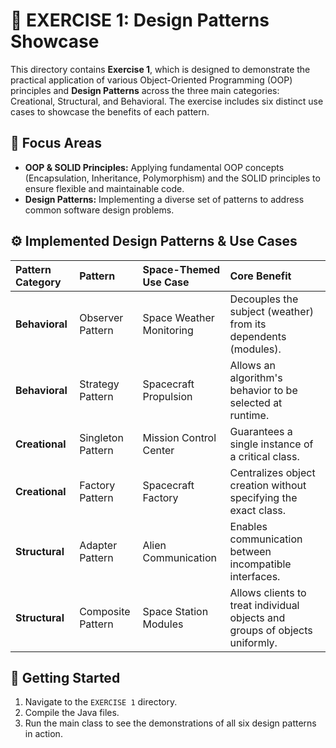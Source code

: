 # 📁 EXERCISE 1: Design Patterns Showcase

This directory contains **Exercise 1**, which is designed to demonstrate the practical application of various Object-Oriented Programming (OOP) principles and **Design Patterns** across the three main categories: Creational, Structural, and Behavioral. The exercise includes six distinct use cases to showcase the benefits of each pattern.

## 🎯 Focus Areas
* **OOP & SOLID Principles:** Applying fundamental OOP concepts (Encapsulation, Inheritance, Polymorphism) and the SOLID principles to ensure flexible and maintainable code.
* **Design Patterns:** Implementing a diverse set of patterns to address common software design problems.

## ⚙️ Implemented Design Patterns & Use Cases

| Pattern Category | Pattern | Space-Themed Use Case | Core Benefit |
| :--- | :--- | :--- | :--- |
| **Behavioral** | Observer Pattern | Space Weather Monitoring | Decouples the subject (weather) from its dependents (modules). |
| **Behavioral** | Strategy Pattern | Spacecraft Propulsion | Allows an algorithm's behavior to be selected at runtime. |
| **Creational** | Singleton Pattern | Mission Control Center | Guarantees a single instance of a critical class. |
| **Creational** | Factory Pattern | Spacecraft Factory | Centralizes object creation without specifying the exact class. |
| **Structural** | Adapter Pattern | Alien Communication | Enables communication between incompatible interfaces. |
| **Structural** | Composite Pattern | Space Station Modules | Allows clients to treat individual objects and groups of objects uniformly. |

## 🚀 Getting Started

1.  Navigate to the `EXERCISE 1` directory.
2.  Compile the Java files.
3.  Run the main class to see the demonstrations of all six design patterns in action.
